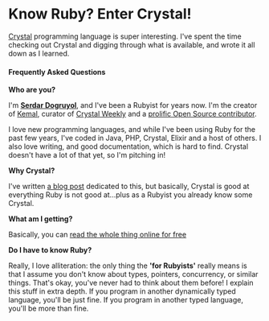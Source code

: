 # Know Ruby? Enter Crystal!

[Crystal](http://crystal-lang.org/) programming language is super interesting. I've spent the time checking out Crystal and digging through what is available, and wrote it all down as I learned.

#### Frequently Asked Questions

**Who are you?**

I'm [**Serdar Dogruyol**](https://github.com/sdogruyol), and I've been a Rubyist for years now. I'm the creator of [Kemal](http://kemalcr.com/), curator of [Crystal Weekly](http://www.crystalweekly.com/) and a [prolific Open Source contributor](https://github.com/sdogruyol).

I love new programming languages, and while I've been using Ruby for the past few years, I've coded in Java, PHP, Crystal, Elixir and a host of others. I also love writing, and good documentation, which is hard to find. Crystal doesn't have a lot of that yet, so I'm pitching in!

**Why Crystal?**

I've written [a blog post](http://serdardogruyol.com/why-crystal) dedicated to this, but basically, Crystal is good at everything Ruby is not good at...plus as a Rubyist you already know some Crystal.

**What am I getting?**

Basically, you can [read the whole thing online for free](http://www.crystalforrubyists.com/book/chapter-1-why-crystal)

**Do I have to know Ruby?**

Really, I love alliteration: the only thing the **'for Rubyists'** really means is that I assume you don't know about types, pointers, concurrency, or similar things. That's okay, you've never had to think about them before! I explain this stuff in extra depth. If you program in another dynamically typed language, you'll be just fine. If you program in another typed language, you'll be more than fine.
